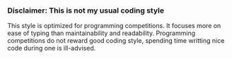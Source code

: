 ### Disclaimer: This is not my usual coding style

This style is optimized for programming competitions. It focuses more on ease of typing than maintainability and readability.
Programming competitions do not reward good coding style, spending time writting nice code during one is ill-advised.
